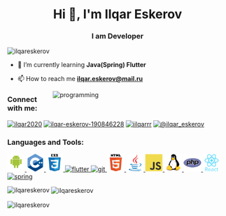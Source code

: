 <h1 align="center">Hi 👋, I'm Ilqar Eskerov</h1>
<h3 align="center">I am Developer</h3>

<p align="left"> <img src="https://komarev.com/ghpvc/?username=ilqareskerov&label=Profile%20views&color=0e75b6&style=flat" alt="ilqareskerov" /> </p>

- 🌱 I’m currently learning **Java(Spring) Flutter**

- 📫 How to reach me **ilqar.eskerov@mail.ru**
<img align=right alt="programming" width=400 src="https://www.google.com/url?sa=i&url=https%3A%2F%2Fgithub.com%2Frudrabarad%2FGifs&psig=AOvVaw0wgE4FLqfLezfvlXai3MVp&ust=1679700066223000&source=images&cd=vfe&ved=0CA8QjRxqFwoTCOjot7-Y8_0CFQAAAAAdAAAAABAE">
<h3 align="left">Connect with me:</h3>
<p align="left">
<a href="https://twitter.com/ilqar2020" target="blank"><img align="center" src="https://raw.githubusercontent.com/rahuldkjain/github-profile-readme-generator/master/src/images/icons/Social/twitter.svg" alt="ilqar2020" height="30" width="40" /></a>
<a href="https://linkedin.com/in/ilqar-eskerov-190846228" target="blank"><img align="center" src="https://raw.githubusercontent.com/rahuldkjain/github-profile-readme-generator/master/src/images/icons/Social/linked-in-alt.svg" alt="ilqar-eskerov-190846228" height="30" width="40" /></a>
<a href="https://instagram.com/iilqarrr" target="blank"><img align="center" src="https://raw.githubusercontent.com/rahuldkjain/github-profile-readme-generator/master/src/images/icons/Social/instagram.svg" alt="iilqarrr" height="30" width="40" /></a>
<a href="https://www.hackerrank.com/ilqar_eskerov" target="blank"><img align="center" src="https://raw.githubusercontent.com/rahuldkjain/github-profile-readme-generator/master/src/images/icons/Social/hackerrank.svg" alt="@ilqar_eskerov" height="30" width="40" /></a>
</p>

<h3 align="left">Languages and Tools:</h3>
<p align="left"> <a href="https://developer.android.com" target="_blank" rel="noreferrer"> <img src="https://raw.githubusercontent.com/devicons/devicon/master/icons/android/android-original-wordmark.svg" alt="android" width="40" height="40"/> </a> <a href="https://www.w3schools.com/cpp/" target="_blank" rel="noreferrer"> <img src="https://raw.githubusercontent.com/devicons/devicon/master/icons/cplusplus/cplusplus-original.svg" alt="cplusplus" width="40" height="40"/> </a> <a href="https://www.w3schools.com/css/" target="_blank" rel="noreferrer"> <img src="https://raw.githubusercontent.com/devicons/devicon/master/icons/css3/css3-original-wordmark.svg" alt="css3" width="40" height="40"/> </a> <a href="https://flutter.dev" target="_blank" rel="noreferrer"> <img src="https://www.vectorlogo.zone/logos/flutterio/flutterio-icon.svg" alt="flutter" width="40" height="40"/> </a> <a href="https://git-scm.com/" target="_blank" rel="noreferrer"> <img src="https://www.vectorlogo.zone/logos/git-scm/git-scm-icon.svg" alt="git" width="40" height="40"/> </a> <a href="https://www.w3.org/html/" target="_blank" rel="noreferrer"> <img src="https://raw.githubusercontent.com/devicons/devicon/master/icons/html5/html5-original-wordmark.svg" alt="html5" width="40" height="40"/> </a> <a href="https://www.java.com" target="_blank" rel="noreferrer"> <img src="https://raw.githubusercontent.com/devicons/devicon/master/icons/java/java-original.svg" alt="java" width="40" height="40"/> </a> <a href="https://developer.mozilla.org/en-US/docs/Web/JavaScript" target="_blank" rel="noreferrer"> <img src="https://raw.githubusercontent.com/devicons/devicon/master/icons/javascript/javascript-original.svg" alt="javascript" width="40" height="40"/> </a> <a href="https://www.linux.org/" target="_blank" rel="noreferrer"> <img src="https://raw.githubusercontent.com/devicons/devicon/master/icons/linux/linux-original.svg" alt="linux" width="40" height="40"/> </a> <a href="https://www.php.net" target="_blank" rel="noreferrer"> <img src="https://raw.githubusercontent.com/devicons/devicon/master/icons/php/php-original.svg" alt="php" width="40" height="40"/> </a> <a href="https://reactjs.org/" target="_blank" rel="noreferrer"> <img src="https://raw.githubusercontent.com/devicons/devicon/master/icons/react/react-original-wordmark.svg" alt="react" width="40" height="40"/> </a> <a href="https://spring.io/" target="_blank" rel="noreferrer"> <img src="https://www.vectorlogo.zone/logos/springio/springio-icon.svg" alt="spring" width="40" height="40"/> </a> </p>

<p><img align="left" src="https://github-readme-stats.vercel.app/api/top-langs?username=ilqareskerov&show_icons=true&locale=en&layout=compact" alt="ilqareskerov" /></p>

<p>&nbsp;<img align="center" src="https://github-readme-stats.vercel.app/api?username=ilqareskerov&show_icons=true&locale=en" alt="ilqareskerov" /></p>

<p><img align="center" src="https://github-readme-streak-stats.herokuapp.com/?user=ilqareskerov&" alt="ilqareskerov" /></p>
